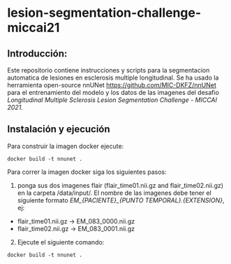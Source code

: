 ﻿# lesion-segmentation-challenge-miccai21

## Introducción:

Este repositorio contiene instrucciones y scripts para la segmentacion automatica de lesiones en esclerosis multiple longitudinal. Se ha usado la herramienta open-source nnUNet https://github.com/MIC-DKFZ/nnUNet para el entrenamiento del modelo y los datos de las imagenes del desafio *Longitudinal Multiple Sclerosis Lesion Segmentation Challenge - MICCAI 2021.* 

## Instalación y ejecución

Para construir la imagen docker ejecute:

<code>docker build -t nnunet . </code>

Para correr la imagen docker siga los siguientes pasos:

1. ponga sus dos imagenes flair  (flair_time01.nii.gz and flair_time02.nii.gz) en la carpeta /data/input/. 
El nombre de las imagenes debe tener el siguiente formato *EM_{PACIENTE}_{PUNTO TEMPORAL}.{EXTENSION}*, ej:

- flair_time01.nii.gz -> EM_083_0000.nii.gz
- flair_time02.nii.gz -> EM_083_0001.nii.gz

2. Ejecute el siguiente comando:

<code>docker build -t nnunet . </code>



